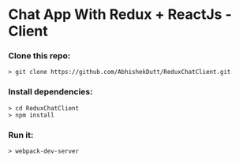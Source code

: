# Chat App With Redux + ReactJs - Client

### Clone this repo:
```
> git clone https://github.com/AbhishekDutt/ReduxChatClient.git
```

### Install dependencies:
```
> cd ReduxChatClient
> npm install
```

### Run it:
```
> webpack-dev-server
```
